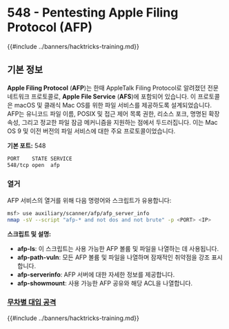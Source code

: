 # 548 - Pentesting Apple Filing Protocol (AFP)

{{#include ../banners/hacktricks-training.md}}

## 기본 정보

**Apple Filing Protocol** (**AFP**)는 한때 AppleTalk Filing Protocol로 알려졌던 전문 네트워크 프로토콜로, **Apple File Service** (**AFS**)에 포함되어 있습니다. 이 프로토콜은 macOS 및 클래식 Mac OS를 위한 파일 서비스를 제공하도록 설계되었습니다. AFP는 유니코드 파일 이름, POSIX 및 접근 제어 목록 권한, 리소스 포크, 명명된 확장 속성, 그리고 정교한 파일 잠금 메커니즘을 지원하는 점에서 두드러집니다. 이는 Mac OS 9 및 이전 버전의 파일 서비스에 대한 주요 프로토콜이었습니다.

**기본 포트:** 548
```bash
PORT    STATE SERVICE
548/tcp open  afp
```
### **열거**

AFP 서비스의 열거를 위해 다음 명령어와 스크립트가 유용합니다:
```bash
msf> use auxiliary/scanner/afp/afp_server_info
nmap -sV --script "afp-* and not dos and not brute" -p <PORT> <IP>
```
**스크립트 및 설명:**

- **afp-ls**: 이 스크립트는 사용 가능한 AFP 볼륨 및 파일을 나열하는 데 사용됩니다.
- **afp-path-vuln**: 모든 AFP 볼륨 및 파일을 나열하며 잠재적인 취약점을 강조 표시합니다.
- **afp-serverinfo**: AFP 서버에 대한 자세한 정보를 제공합니다.
- **afp-showmount**: 사용 가능한 AFP 공유와 해당 ACL을 나열합니다.

### [**무차별 대입 공격**](../generic-hacking/brute-force.md#afp)

{{#include ../banners/hacktricks-training.md}}
